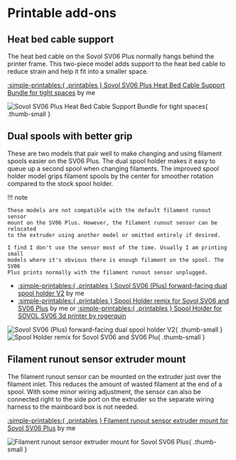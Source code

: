 # Printable add-ons

## Heat bed cable support

The heat bed cable on the Sovol SV06 Plus normally hangs behind the printer
frame. This two-piece model adds support to the heat bed cable to reduce strain
and help it fit into a smaller space.

[:simple-printables:{ .printables } Sovol SV06 Plus Heat Bed Cable Support Bundle for tight spaces][heat-bed-cable-support] by me

![Sovol SV06 Plus Heat Bed Cable Support Bundle for tight spaces][photo-heat-bed-cable-support]{ .thumb-small }

## Dual spools with better grip

These are two models that pair well to make changing and using filament spools
easier on the SV06 Plus. The dual spool holder makes it easy to queue up a
second spool when changing filaments. The improved spool holder model grips
filament spools by the center for smoother rotation compared to the stock spool
holder.

!!! note

    These models are not compatible with the default filament runout sensor
    mount on the SV06 Plus. However, the filament runout sensor can be relocated
    to the extruder using another model or omitted entirely if desired.

    I find I don't use the sensor most of the time. Usually I am printing small
    models where it's obvious there is enough filament on the spool. The SV06
    Plus prints normally with the filament runout sensor unplugged.

* [:simple-printables:{ .printables } Sovol SV06 (Plus) forward-facing dual spool holder V2][dual-spool-holder] by me
* [:simple-printables:{ .printables } Spool Holder remix for Sovol SV06 and SV06 Plus][spool-holder-remix] by me
  or [:simple-printables:{ .printables } Spool Holder for SOVOL SV06 3d printer by rogerquin][rogerquin-spool-holder]

![Sovol SV06 (Plus) forward-facing dual spool holder V2][photo-dual-spool-holder]{ .thumb-small }
![Spool Holder remix for Sovol SV06 and SV06 Plu][photo-spool-holder-remix]{ .thumb-small }

## Filament runout sensor extruder mount

The filament runout sensor can be mounted on the extruder just over the filament
inlet. This reduces the amount of wasted filament at the end of a spool. With
some minor wiring adjustment, the sensor can also be connected right to the side
port on the extruder so the separate wiring harness to the mainboard box is not
needed.

[:simple-printables:{ .printables } Filament runout sensor extruder mount for Sovol SV06 Plus][runout-sensor-mount] by me

![Filament runout sensor extruder mount for Sovol SV06 Plus][photo-runout-sensor-mount]{ .thumb-small }


[dual-spool-holder]: https://www.printables.com/model/669121
[heat-bed-cable-support]: https://www.printables.com/model/584534
[photo-dual-spool-holder]: https://raw.githubusercontent.com/smkent/monoscad/main/sovol-sv06-plus/dual-spool-holder/images/publish/photo-spools-front.jpg
[photo-heat-bed-cable-support]: https://raw.githubusercontent.com/smkent/monoscad/main/sovol-sv06-plus/heat-bed-cable-support/images/publish/v2-photo1.jpg
[photo-runout-sensor-mount]: https://raw.githubusercontent.com/smkent/monoscad/main/sovol-sv06-plus/extruder-runout-mount/images/publish/photo1.jpg
[photo-spool-holder-remix]: https://raw.githubusercontent.com/smkent/monoscad/main/sovol-sv06-plus/spool-holder-remix/images/readme/spin-video.gif
[rogerquin-spool-holder]: https://www.printables.com/model/409684-spool-holder-for-sovol-sv06-3d-printer
[runout-sensor-mount]: https://www.printables.com/model/669108
[spool-holder-remix]: https://www.printables.com/model/669125
